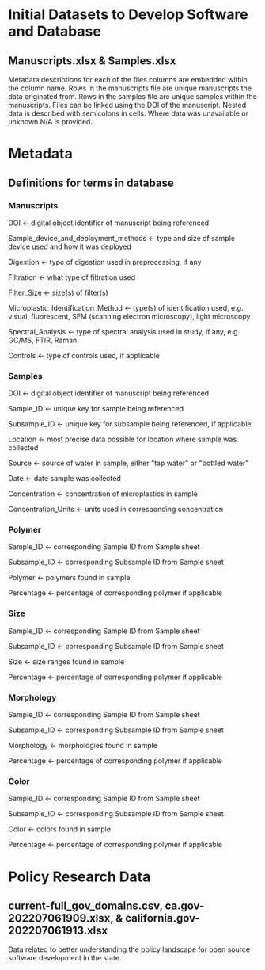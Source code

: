 # Initial Datasets to Develop Software and Database
## Manuscripts.xlsx & Samples.xlsx
Metadata descriptions for each of the files columns are embedded within the column name. Rows in the manuscripts file are unique manuscripts the data originated from. Rows in the samples file are unique samples within the manuscripts. Files can be linked using the DOI of the manuscript. Nested data is described with semicolons in cells. Where data was unavailable or unknown N/A is provided.

# Metadata
## Definitions for terms in database
### Manuscripts
DOI <- digital object identifier of manuscript being referenced

Sample_device_and_deployment_methods <- type and size of sample device used and how it was deployed

Digestion <- type of digestion used in preprocessing, if any

Filtration <- what type of filtration used

Filter_Size <- size(s) of filter(s)

Microplastic_Identification_Method <- type(s) of identification used, e.g. visual, fluorescent, SEM (scanning electron microscopy), light microscopy

Spectral_Analysis <- type of spectral analysis used in study, if any, e.g. GC/MS, FTIR, Raman

Controls <- type of controls used, if applicable

### Samples
DOI <- digital object identifier of manuscript being referenced

Sample_ID <- unique key for sample being referenced

Subsample_ID <- unique key for subsample being referenced, if applicable

Location <- most precise data possible for location where sample was collected

Source <- source of water in sample, either "tap water" or "bottled water"

Date <- date sample was collected

Concentration <- concentration of microplastics in sample

Concentration_Units <- units used in corresponding concentration

### Polymer
Sample_ID <- corresponding Sample ID from Sample sheet

Subsample_ID <- corresponding Subsample ID from Sample sheet

Polymer <- polymers found in sample

Percentage <- percentage of corresponding polymer if applicable

### Size
Sample_ID <- corresponding Sample ID from Sample sheet

Subsample_ID <- corresponding Subsample ID from Sample sheet

Size <- size ranges found in sample

Percentage <- percentage of corresponding polymer if applicable

### Morphology
Sample_ID <- corresponding Sample ID from Sample sheet

Subsample_ID <- corresponding Subsample ID from Sample sheet

Morphology <- morphologies found in sample

Percentage <- percentage of corresponding polymer if applicable

### Color
Sample_ID <- corresponding Sample ID from Sample sheet

Subsample_ID <- corresponding Subsample ID from Sample sheet

Color <- colors found in sample

Percentage <- percentage of corresponding polymer if applicable

# Policy Research Data
## current-full_gov_domains.csv, ca.gov-202207061909.xlsx, & california.gov-202207061913.xlsx
Data related to better understanding the policy landscape for open source software development in the state. 
